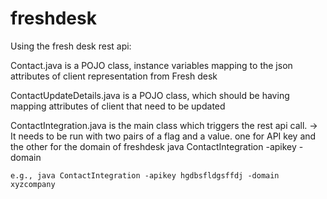 # freshdesk
Using the fresh desk rest api:

Contact.java is a POJO class, instance variables mapping to the json attributes of client representation from Fresh desk

ContactUpdateDetails.java is a POJO class, which should be having mapping attributes of client that need to be updated

ContactIntegration.java is the main class which triggers the rest api call.
 -> It needs to be run with two pairs of a flag and a value. one for API key and the other for the domain of freshdesk
    java ContactIntegration -apikey <apikey> -domain <domain>


    e.g., java ContactIntegration -apikey hgdbsfldgsffdj -domain xyzcompany
